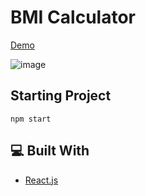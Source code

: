 # BMI Calculator

[Demo](https://bmi-calculator-react.surge.sh/)

![image](https://user-images.githubusercontent.com/96390357/176927543-85f7db8d-9a5e-481d-a1f3-77cdc4e1b33c.png)

## Starting Project

```
npm start
```

## 💻 Built With
- [React.js](https://reactjs.org/)
